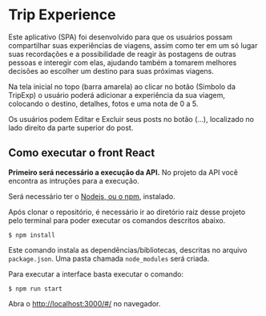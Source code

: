 # Trip Experience

Este aplicativo (SPA) foi desenvolvido para que os usuários possam compartilhar suas experiências de viagens, assim como ter em um só lugar suas
recordações e a possibilidade de reagir às postagens de outras pessoas e interegir com elas, ajudando também a tomarem melhores decisões ao escolher um destino para suas próximas viagens.

Na tela inicial no topo (barra amarela) ao clicar no botão (Simbolo da TripExp) o usuário poderá adicionar a experiência da sua viagem, colocando o destino, detalhes, fotos e uma nota de 0 a 5.

Os usuários podem Editar e Excluir seus posts no botão (...), localizado no lado direito da parte superior do post. 


## Como executar o front React

**Primeiro será necessário a execução da API.** No projeto da API você encontra as intruções para a execução.

Será necessário ter o [Nodejs, ou o npm,](https://nodejs.org/en/download/) instalado. 

Após clonar o repositório, é necessário ir ao diretório raiz desse projeto pelo terminal para poder executar os comandos descritos abaixo.

```
$ npm install
```

Este comando instala as dependências/bibliotecas, descritas no arquivo `package.json`. Uma pasta chamada `node_modules` será criada.

Para executar a interface basta executar o comando: 

```
$ npm run start
```

Abra o [http://localhost:3000/#/](http://localhost:3000/#/) no navegador.
